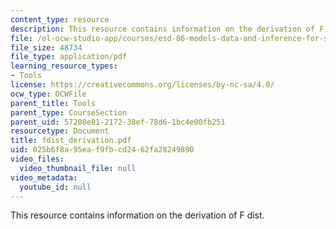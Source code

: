 ```yaml
---
content_type: resource
description: This resource contains information on the derivation of F dist.
file: /ol-ocw-studio-app/courses/esd-86-models-data-and-inference-for-socio-technical-systems-spring-2007/025b6f8a95eaf9fbcd2462fa28249890_fdist_derivation.pdf
file_size: 48734
file_type: application/pdf
learning_resource_types:
- Tools
license: https://creativecommons.org/licenses/by-nc-sa/4.0/
ocw_type: OCWFile
parent_title: Tools
parent_type: CourseSection
parent_uid: 57208e81-2172-38ef-78d6-1bc4e00fb251
resourcetype: Document
title: fdist_derivation.pdf
uid: 025b6f8a-95ea-f9fb-cd24-62fa28249890
video_files:
  video_thumbnail_file: null
video_metadata:
  youtube_id: null
---
```

This resource contains information on the derivation of F dist.